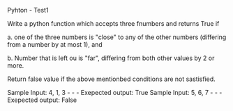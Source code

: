 Pyhton - Test1

Write a python function which accepts three fnumbers and returns True if

a. one of the three numbers is "close" to any of the other numbers (differing from a number by at most 1), and

b. Number that is left ou is "far", differing from both other values by 2 or more.

Return false value if the above mentionbed conditions are not sastisfied.

Sample Input: 4, 1, 3 - - - Exepected output: True
Sample Input: 5, 6, 7 - - - Exepected output: False
